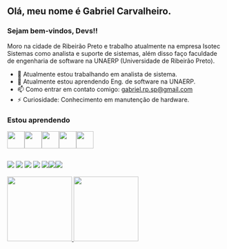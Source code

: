 ## Olá, meu nome é Gabriel Carvalheiro.
### Sejam bem-vindos, Devs!!

Moro na cidade de Ribeirão Preto e trabalho atualmente na empresa Isotec Sistemas como analista e suporte de sistemas, além disso faço faculdade de engenharia de software na UNAERP (Universidade de Ribeirão Preto).

- 🔭 Atualmente estou trabalhando em analista de sistema.
- 🌱 Atualmente estou aprendendo Eng. de software na UNAERP.
- 📫 Como entrar em contato comigo: gabriel.rp.sp@gmail.com
- ⚡ Curiosidade: Conhecimento em manutenção de hardware.

### Estou aprendendo
  
<img src="https://cdn.jsdelivr.net/gh/devicons/devicon/icons/html5/html5-original-wordmark.svg" width="40" height="40"/><img src="https://cdn.jsdelivr.net/gh/devicons/devicon/icons/css3/css3-original-wordmark.svg" width="40" height="40"/><img src="https://cdn.jsdelivr.net/gh/devicons/devicon/icons/javascript/javascript-original.svg" width="40" height="40"/><img src="https://cdn.jsdelivr.net/gh/devicons/devicon/icons/c/c-original.svg" width="40" height="40"/><img src="https://cdn.jsdelivr.net/gh/devicons/devicon/icons/cplusplus/cplusplus-original.svg" width="40" height="40"/>
##

<div>  
<a href="https://www.youtube.com/channel/UCcdigssg3VGjrkk0esEG6yA" target="_blank"><img src="https://img.shields.io/badge/YouTube-FF0000?style=for-the-badge&logo=youtube&logoColor=white" target="_blank"></a>
<a href="https://www.instagram.com/ll_gabrielcr_ll/" target="_blank"><img src="https://img.shields.io/badge/-Instagram-%23E4405F?style=for-the-badge&logo=instagram&logoColor=white" target="_blank"></a>
<a href="https://www.twitch.tv/ll_cr_ll" target="_blank"><img src="https://img.shields.io/badge/Twitch-9146FF?style=for-the-badge&logo=twitch&logoColor=white" target="_blank"></a>
<a href = "mailto:gabriel.rp.sp@gmail.com"><img src="https://img.shields.io/badge/Gmail-D14836?style=for-the-badge&logo=gmail&logoColor=white" target="_blank"></a>
<a href="https://www.linkedin.com/in/gabriel-carvalheiro-437a41239/" target="_blank"><img src="https://img.shields.io/badge/-LinkedIn-%230077B5?style=for-the-badge&logo=linkedin&logoColor=white" target="_blank"></a><a href="https://steamcommunity.com/profiles/76561198321104486/" target="_blank"><img src="https://img.shields.io/badge/Steam-000000?style=for-the-badge&logo=steam&logoColor=white" target="_blank"></a><a href="https://discord.gg/KTQateW" target="_blank"><img src="https://img.shields.io/badge/Discord-7289DA?style=for-the-badge&logo=discord&logoColor=white" target="_blank"></a>   
</div>
<br>
<div display: flex;>
  <a href="https://github.com/GabrielCarvalheiro">
  <img height="150em" src="https://github-readme-stats.vercel.app/api?username=GabrielCarvalheiro&show_icons=true&theme=dracula&include_all_commits=true&count_private=true"/>
  <img height="150em" src="https://github-readme-stats.vercel.app/api/top-langs/?username=GabrielCarvalheiro&layout=compact&langs_count=7&theme=dracula"/>
</div>
